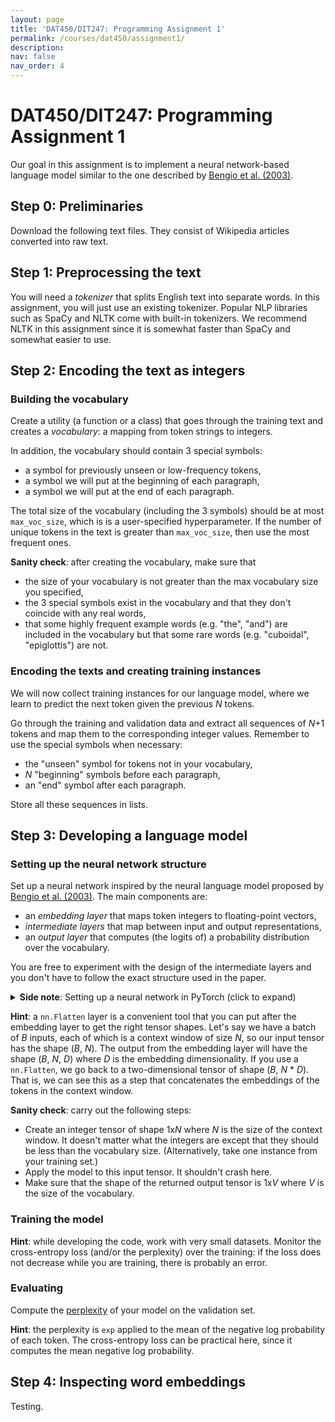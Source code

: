```yaml
---
layout: page
title: 'DAT450/DIT247: Programming Assignment 1'
permalink: /courses/dat450/assignment1/
description:
nav: false
nav_order: 4
---
```


# DAT450/DIT247: Programming Assignment 1

Our goal in this assignment is to implement a neural network-based language model similar to the one described by [Bengio et al. (2003)](https://www.jmlr.org/papers/volume3/bengio03a/bengio03a.pdf).

## Step 0: Preliminaries

Download the following text files. They consist of Wikipedia articles converted into raw text.

## Step 1: Preprocessing the text

You will need a *tokenizer* that splits English text into separate words. In this assignment, you will just use an existing tokenizer. Popular NLP libraries such as SpaCy and NLTK come with built-in tokenizers. We recommend NLTK in this assignment since it is somewhat faster than SpaCy and somewhat easier to use.



## Step 2: Encoding the text as integers

### Building the vocabulary

Create a utility (a function or a class) that goes through the training text and creates a *vocabulary*: a mapping from token strings to integers.

In addition, the vocabulary should contain 3 special symbols:
- a symbol for previously unseen or low-frequency tokens,
- a symbol we will put at the beginning of each paragraph,
- a symbol we will put at the end of each paragraph.

The total size of the vocabulary (including the 3 symbols) should be at most `max_voc_size`, which is is a user-specified hyperparameter. If the number of unique tokens in the text is greater than `max_voc_size`, then use the most frequent ones.

**Sanity check**: after creating the vocabulary, make sure that
- the size of your vocabulary is not greater than the max vocabulary size you specified,
- the 3 special symbols exist in the vocabulary and that they don't coincide with any real words,
- that some highly frequent example words (e.g. "the", "and") are included in the vocabulary but that some rare words (e.g. "cuboidal", "epiglottis") are not.

### Encoding the texts and creating training instances

We will now collect training instances for our language model, where we learn to predict the next token given the previous *N* tokens.

Go through the training and validation data and extract all sequences of *N*+1 tokens and map them to the corresponding integer values. Remember to use the special symbols when necessary:
- the "unseen" symbol for tokens not in your vocabulary,
- *N* "beginning" symbols before each paragraph,
- an "end" symbol after each paragraph.

Store all these sequences in lists.

## Step 3: Developing a language model

### Setting up the neural network structure

Set up a neural network inspired by the neural language model proposed by [Bengio et al. (2003)](https://www.jmlr.org/papers/volume3/bengio03a/bengio03a.pdf). The main components are:
- an *embedding layer* that maps token integers to floating-point vectors,
- *intermediate layers* that map between input and output representations,
- an *output layer* that computes (the logits of) a probability distribution over the vocabulary.

You are free to experiment with the design of the intermediate layers and you don't have to follow the exact structure used in the paper.

<details>
<summary> <b>Side note</b>: Setting up a neural network in PyTorch (click to expand)</summary>
There are a few different ways that we can write code to set up a neural network in PyTorch.

If your model has the traditional structure of stacked layers, then the most concise way to declare the model is to use `nn.Sequential`:

```
model = nn.Sequential(
  layer1,
  layer2,
  ...
  layerN)
```
You can use any type of layers here. In our case, you'll typically start with a `nn.Embedding` layer, followed by some intermediate layers (e.g. `nn.Linear` followed by some activation such as `nn.ReLU`), and then a linear output layer.

A more general solution is to declare your network as a class that inherits from `nn.Module`. You will then have to declare your model components in `__init__` and define the forward computation in `forward`:
```
class MyNetwork(nn.Module):
  def __init__(self, hyperparameters):
    super().__init__()
    self.layer1 = ... some layer ...
    self.layer2 = ... some layer ...
    ...

  def forward(self, inputs):
    step1 = self.layer1(inputs)
    step2 = self.layer2(step1)
    ...
    return something
``` 

The second coding style, while more verbose, has the advantage that it is easier to debug: for instance, it is easy to check the shapes of intermediate computations. It is also more flexible and allows you to go beyond the constraints of a traditional layered setup.
</details>

**Hint**: a ``nn.Flatten`` layer is a convenient tool that you can put after the embedding layer to get the right tensor shapes. Let's say we have a batch of *B* inputs, each of which is a context window of size *N*, so our input tensor has the shape (*B*, *N*). The output from the embedding layer will have the shape (*B*, *N*, *D*) where *D* is the embedding dimensionality. If you use a ``nn.Flatten``, we go back to a two-dimensional tensor of shape (*B*, *N* * *D*). That is, we can see this as a step that concatenates the embeddings of the tokens in the context window.

**Sanity check**: carry out the following steps:
- Create an integer tensor of shape 1x*N* where *N* is the size of the context window. It doesn't matter what the integers are except that they should be less than the vocabulary size. (Alternatively, take one instance from your training set.)
- Apply the model to this input tensor. It shouldn't crash here.
- Make sure that the shape of the returned output tensor is 1x*V* where *V* is the size of the vocabulary.

### Training the model

**Hint**: while developing the code, work with very small datasets. Monitor the cross-entropy loss (and/or the perplexity) over the training: if the loss does not decrease while you are training, there is probably an error.

### Evaluating



Compute the [perplexity](https://huggingface.co/docs/transformers/perplexity) of your model on the validation set.

**Hint**: the perplexity is `exp` applied to the mean of the negative log probability of each token. The cross-entropy loss can be practical here, since it computes the mean negative log probability.

## Step 4: Inspecting word embeddings

Testing.